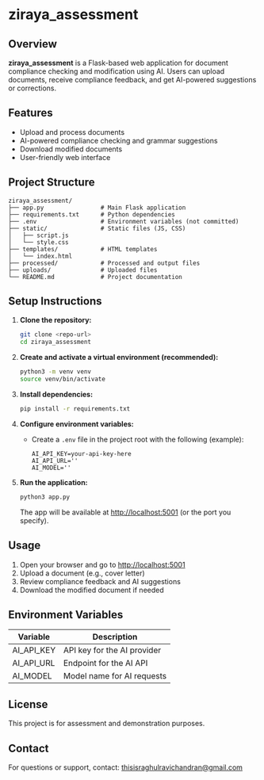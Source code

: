 # ziraya_assessment

## Overview

**ziraya_assessment** is a Flask-based web application for document compliance checking and modification using AI. Users can upload documents, receive compliance feedback, and get AI-powered suggestions or corrections.

## Features

- Upload and process documents
- AI-powered compliance checking and grammar suggestions
- Download modified documents
- User-friendly web interface

## Project Structure

```
ziraya_assessment/
├── app.py                # Main Flask application
├── requirements.txt      # Python dependencies
├── .env                  # Environment variables (not committed)
├── static/               # Static files (JS, CSS)
│   ├── script.js
│   └── style.css
├── templates/            # HTML templates
│   └── index.html
├── processed/            # Processed and output files
├── uploads/              # Uploaded files
└── README.md             # Project documentation
```

## Setup Instructions

1. **Clone the repository:**

   ```sh
   git clone <repo-url>
   cd ziraya_assessment
   ```

2. **Create and activate a virtual environment (recommended):**

   ```sh
   python3 -m venv venv
   source venv/bin/activate
   ```

3. **Install dependencies:**

   ```sh
   pip install -r requirements.txt
   ```

4. **Configure environment variables:**

   - Create a `.env` file in the project root with the following (example):
     ```env
     AI_API_KEY=your-api-key-here
     AI_API_URL=''
     AI_MODEL=''
     ```

5. **Run the application:**
   ```sh
   python3 app.py
   ```
   The app will be available at [http://localhost:5001](http://localhost:5001) (or the port you specify).

## Usage

1. Open your browser and go to [http://localhost:5001](http://localhost:5001)
2. Upload a document (e.g., cover letter)
3. Review compliance feedback and AI suggestions
4. Download the modified document if needed

## Environment Variables

| Variable           | Description                                   |
| ------------------ | --------------------------------------------- |
| AI_API_KEY         | API key for the AI provider                   |
| AI_API_URL         | Endpoint for the AI API                       |
| AI_MODEL           | Model name for AI requests                    |

## License

This project is for assessment and demonstration purposes.

## Contact

For questions or support, contact: [thisisraghulravichandran@gmail.com](mailto:thisisraghulravichandran@gmail.com)
